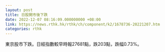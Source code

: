 ```yaml
---
layout: post
title: 日股開市後下跌
date: 2022-12-07 08:16:09.000000000 +08:00
link: https://news.rthk.hk/rthk/ch/component/k2/1678736-20221207.htm
categories: rthk
---
```


東京股市下跌。日經指數較早時報27681點，跌203點，跌幅0.73%。
